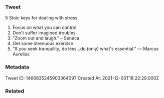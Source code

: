 ### Tweet
5 Stoic keys for dealing with stress:

1. Focus on what you can control
2. Don't suffer imagined troubles
3. "Zoom out and laugh." – Seneca
4. Get some strenuous exercise
5. "If you seek tranquility, do less...do (only) what's essential." — Marcus Aurelius

### Metadata
Tweet ID: 1466835245903364097
Created At: 2021-12-03T18:22:29.000Z

### Related

